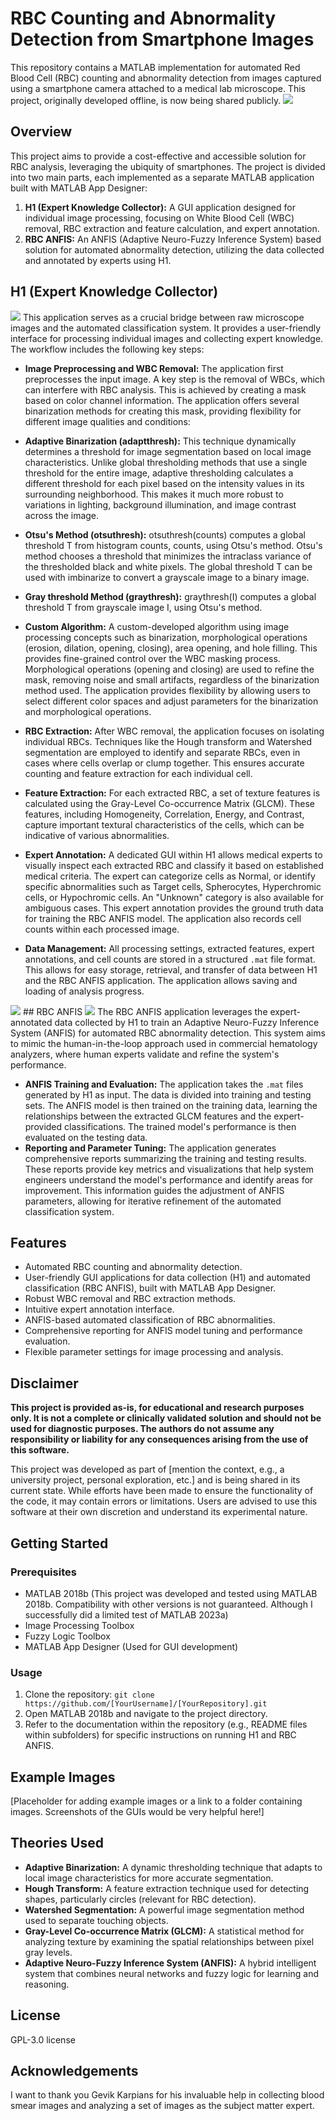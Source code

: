 # RBC Counting and Abnormality Detection from Smartphone Images

This repository contains a MATLAB implementation for automated Red Blood Cell (RBC) counting and abnormality detection from images captured using a smartphone camera attached to a medical lab microscope. This project, originally developed offline, is now being shared publicly.
<img src="https://github.com/h4ppy0wl/myMaterials/blob/main/H1_project_icon.png">

## Overview

This project aims to provide a cost-effective and accessible solution for RBC analysis, leveraging the ubiquity of smartphones. The project is divided into two main parts, each implemented as a separate MATLAB application built with MATLAB App Designer:

1.  **H1 (Expert Knowledge Collector):** A GUI application designed for individual image processing, focusing on White Blood Cell (WBC) removal, RBC extraction and feature calculation, and expert annotation.
2.  **RBC ANFIS:** An ANFIS (Adaptive Neuro-Fuzzy Inference System) based solution for automated abnormality detection, utilizing the data collected and annotated by experts using H1.

## H1 (Expert Knowledge Collector)
<img src="https://github.com/h4ppy0wl/myMaterials/blob/main/H1_app_operator_inital_analysis.png">
This application serves as a crucial bridge between raw microscope images and the automated classification system. It provides a user-friendly interface for processing individual images and collecting expert knowledge. The workflow includes the following key steps:

*   **Image Preprocessing and WBC Removal:** The application first preprocesses the input image. A key step is the removal of WBCs, which can interfere with RBC analysis. This is achieved by creating a mask based on color channel information. The application offers several binarization methods for creating this mask, providing flexibility for different image qualities and conditions:
   *   **Adaptive Binarization (adaptthresh):** This technique dynamically determines a threshold for image segmentation based on local image characteristics. Unlike global thresholding methods that use a single threshold for the entire image, adaptive thresholding calculates a different threshold for each pixel based on the intensity values in its surrounding neighborhood. This makes it much more robust to variations in lighting, background illumination, and image contrast across the image.
   
   *   **Otsu's Method (otsuthresh):** otsuthresh(counts) computes a global threshold T from histogram counts, counts, using Otsu's method. Otsu's method chooses a threshold that minimizes the intraclass variance of the thresholded black and white pixels. The global threshold T can be used with imbinarize to convert a grayscale image to a binary image.
   *   **Gray threshold Method (graythresh):** graythresh(I) computes a global threshold T from grayscale image I, using Otsu's method.
   *   **Custom Algorithm:** A custom-developed algorithm using image processing concepts such as binarization, morphological operations (erosion, dilation, opening, closing), area opening, and hole filling. This provides fine-grained control over the WBC masking process.
    Morphological operations (opening and closing) are used to refine the mask, removing noise and small artifacts, regardless of the binarization method used. The application provides flexibility by allowing users to select different color spaces and adjust parameters for the binarization and morphological operations.
*   **RBC Extraction:** After WBC removal, the application focuses on isolating individual RBCs. Techniques like the Hough transform and Watershed segmentation are employed to identify and separate RBCs, even in cases where cells overlap or clump together. This ensures accurate counting and feature extraction for each individual cell.
*   **Feature Extraction:** For each extracted RBC, a set of texture features is calculated using the Gray-Level Co-occurrence Matrix (GLCM). These features, including Homogeneity, Correlation, Energy, and Contrast, capture important textural characteristics of the cells, which can be indicative of various abnormalities.
*   **Expert Annotation:** A dedicated GUI within H1 allows medical experts to visually inspect each extracted RBC and classify it based on established medical criteria. The expert can categorize cells as Normal, or identify specific abnormalities such as Target cells, Spherocytes, Hyperchromic cells, or Hypochromic cells. An "Unknown" category is also available for ambiguous cases. This expert annotation provides the ground truth data for training the RBC ANFIS model. The application also records cell counts within each processed image.
*   **Data Management:** All processing settings, extracted features, expert annotations, and cell counts are stored in a structured `.mat` file format. This allows for easy storage, retrieval, and transfer of data between H1 and the RBC ANFIS application. The application allows saving and loading of analysis progress.
<img src="https://github.com/h4ppy0wl/myMaterials/blob/main/H1_Operator_app_options.png">
## RBC ANFIS
<img src="https://github.com/h4ppy0wl/myMaterials/blob/main/RBC_ANFIS_app_ss.png">
The RBC ANFIS application leverages the expert-annotated data collected by H1 to train an Adaptive Neuro-Fuzzy Inference System (ANFIS) for automated RBC abnormality detection. This system aims to mimic the human-in-the-loop approach used in commercial hematology analyzers, where human experts validate and refine the system's performance.

*   **ANFIS Training and Evaluation:** The application takes the `.mat` files generated by H1 as input. The data is divided into training and testing sets. The ANFIS model is then trained on the training data, learning the relationships between the extracted GLCM features and the expert-provided classifications. The trained model's performance is then evaluated on the testing data.
*   **Reporting and Parameter Tuning:** The application generates comprehensive reports summarizing the training and testing results. These reports provide key metrics and visualizations that help system engineers understand the model's performance and identify areas for improvement. This information guides the adjustment of ANFIS parameters, allowing for iterative refinement of the automated classification system.

## Features

*   Automated RBC counting and abnormality detection.
*   User-friendly GUI applications for data collection (H1) and automated classification (RBC ANFIS), built with MATLAB App Designer.
*   Robust WBC removal and RBC extraction methods.
*   Intuitive expert annotation interface.
*   ANFIS-based automated classification of RBC abnormalities.
*   Comprehensive reporting for ANFIS model tuning and performance evaluation.
*   Flexible parameter settings for image processing and analysis.

## Disclaimer

**This project is provided as-is, for educational and research purposes only. It is not a complete or clinically validated solution and should not be used for diagnostic purposes. The authors do not assume any responsibility or liability for any consequences arising from the use of this software.**

This project was developed as part of [mention the context, e.g., a university project, personal exploration, etc.] and is being shared in its current state. While efforts have been made to ensure the functionality of the code, it may contain errors or limitations. Users are advised to use this software at their own discretion and understand its experimental nature.


## Getting Started

### Prerequisites

*   MATLAB 2018b (This project was developed and tested using MATLAB 2018b. Compatibility with other versions is not guaranteed. Although I successfully did a limited test of MATLAB 2023a)
*   Image Processing Toolbox
*   Fuzzy Logic Toolbox
*   MATLAB App Designer (Used for GUI development)

### Usage

1.  Clone the repository: `git clone https://github.com/[YourUsername]/[YourRepository].git`
2.  Open MATLAB 2018b and navigate to the project directory.
3.  Refer to the documentation within the repository (e.g., README files within subfolders) for specific instructions on running H1 and RBC ANFIS.

## Example Images

[Placeholder for adding example images or a link to a folder containing images. Screenshots of the GUIs would be very helpful here!]

## Theories Used

*   **Adaptive Binarization:** A dynamic thresholding technique that adapts to local image characteristics for more accurate segmentation.
*   **Hough Transform:** A feature extraction technique used for detecting shapes, particularly circles (relevant for RBC detection).
*   **Watershed Segmentation:** A powerful image segmentation method used to separate touching objects.
*   **Gray-Level Co-occurrence Matrix (GLCM):** A statistical method for analyzing texture by examining the spatial relationships between pixel gray levels.
*   **Adaptive Neuro-Fuzzy Inference System (ANFIS):** A hybrid intelligent system that combines neural networks and fuzzy logic for learning and reasoning.

## License

GPL-3.0 license

## Acknowledgements

I want to thank you Gevik Karpians for his invaluable help in collecting blood smear images and analyzing a set of images as the subject matter expert.
